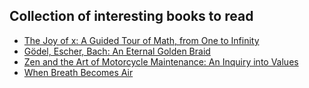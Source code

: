 ## Collection of interesting books to read

* [The Joy of x: A Guided Tour of Math, from One to Infinity](https://www.amazon.com/Joy-Guided-Tour-Math-Infinity/dp/0544105850)
* [Gödel, Escher, Bach: An Eternal Golden Braid](https://www.amazon.com/Gödel-Escher-Bach-Eternal-Golden/dp/0465026567)
* [Zen and the Art of Motorcycle Maintenance: An Inquiry into Values](https://www.amazon.com/Zen-Art-Motorcycle-Maintenance-Inquiry/dp/0060589469)
* [When Breath Becomes Air](https://www.amazon.com/When-Breath-Becomes-Paul-Kalanithi/dp/081298840X)
